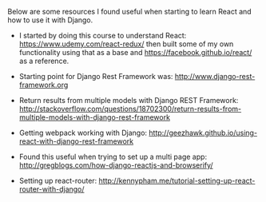 Below are some resources I found useful when starting to learn React and how to use it with Django.

* I started by doing this course to understand React: https://www.udemy.com/react-redux/ then built some of my own functionality using that as a base and https://facebook.github.io/react/ as a reference.

* Starting point for Django Rest Framework was: http://www.django-rest-framework.org

* Return results from multiple models with Django REST Framework: http://stackoverflow.com/questions/18702300/return-results-from-multiple-models-with-django-rest-framework

* Getting webpack working with Django: http://geezhawk.github.io/using-react-with-django-rest-framework

* Found this useful when trying to set up a multi page app: http://gregblogs.com/how-django-reactjs-and-browserify/

* Setting up react-router: http://kennypham.me/tutorial-setting-up-react-router-with-django/

